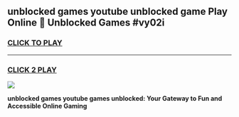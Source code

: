 
## unblocked games youtube unblocked game Play Online 👋 Unblocked Games #vy02i
<h3>
<a href="https://premium.freeplayer.one?title=unblocked_games_youtube&ref=21F">CLICK TO PLAY</a></h3>
<hr>

<h3>
<a href="https://premium.freeplayer.one?title=unblocked_games_youtube&ref=21F">CLICK 2 PLAY</a>
  
</h3>

<a href="https://premium.freeplayer.one?title=unblocked_games_youtube&ref=21F/"><img src="https://clearcache.store/games.png"></a>


**unblocked games youtube games unblocked: Your Gateway to Fun and Accessible Online Gaming**
